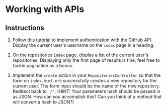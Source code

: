 # Working with APIs

## Instructions

1. Follow [this tutorial](/web-auth-readme) to implement authentication with the GitHub API. Display the current user's username on the `index` page in a heading.

2. On the repositories `index` page, display a list of the current user's repositories. Displaying only the first page of results is fine; feel free to tackle pagination as a bonus.

3. Implement the `create` action in your `RepositoriesController` so that the form on `index.html.erb` successfully creates a new repository for the current user. The form input should be the name of the new repository. Redirect back to `'/'`. (HINT: Your parameters hash should be passed in as JSON. How can you accomplish this? Can you think of a method that will convert a hash to JSON?)